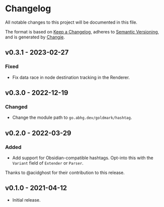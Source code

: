 # Changelog
All notable changes to this project will be documented in this file.

The format is based on [Keep a Changelog](https://keepachangelog.com/en/1.0.0/),
adheres to [Semantic Versioning](https://semver.org/spec/v2.0.0.html),
and is generated by [Changie](https://github.com/miniscruff/changie).

## v0.3.1 - 2023-02-27
### Fixed
- Fix data race in node destination tracking in the Renderer.

## v0.3.0 - 2022-12-19
### Changed
- Change the module path to `go.abhg.dev/goldmark/hashtag`.

## v0.2.0 - 2022-03-29
### Added
- Add support for Obsidian-compatible hashtags.
  Opt-into this with the `Variant` field of `Extender` or `Parser`.

Thanks to @acidghost for their contribution to this release.

## v0.1.0 - 2021-04-12
- Initial release.

